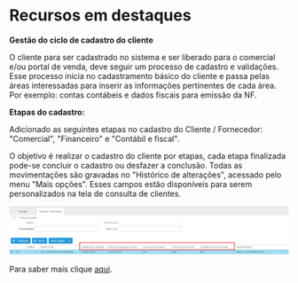 # Recursos em destaques

**Gestão do ciclo de cadastro do cliente**  

O cliente para ser cadastrado no sistema e ser liberado para o comercial e/ou portal de venda, deve seguir um processo de cadastro e validações. Esse processo inicia no cadastramento básico do cliente e passa pelas áreas interessadas para inserir as informações pertinentes de cada área. Por exemplo: contas contábeis e dados fiscais para emissão da NF.

**Etapas do cadastro:**

Adicionado as seguintes etapas no cadastro do Cliente / Fornecedor: "Comercial", "Financeiro" e "Contábil e fiscal".

O objetivo é realizar o cadastro do cliente por etapas, cada etapa finalizada pode-se concluir o cadastro ou desfazer a conclusão. Todas as movimentações são gravadas no "Histórico de alterações", acessado pelo menu "Mais opções". Esses campos estão disponíveis para serem personalizados na tela de consulta de clientes.

![Tela de consulta de clientes](../Img/Versao_2.7.0/clientes_Cadastro.png)

Para saber mais clique [aqui](~/2.0/versao_2.7/2.7.0-303.md).




 